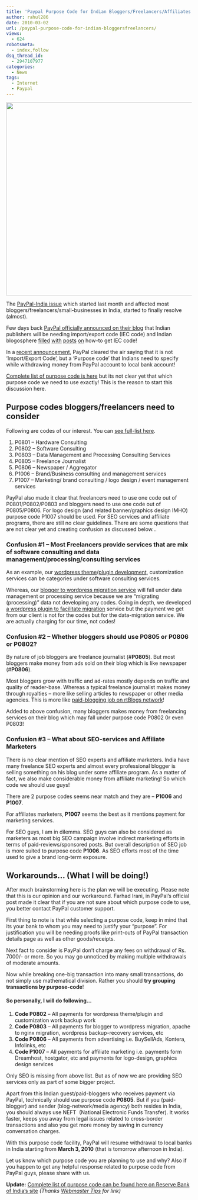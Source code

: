 ```yaml
---
title: 'Paypal Purpose Code for Indian Bloggers/Freelancers/Affiliates & SEO Experts'
author: rahul286
date: 2010-03-02
url: /paypal-purpose-code-for-indian-bloggersfreelancers/
views:
  - 624
robotsmeta:
  - index,follow
dsq_thread_id:
  - 2947107977
categories:
  - News
tags:
  - Internet
  - Paypal
---
```

[<img class="size-full wp-image-21006 alignnone" title="Paypal-India-Local-Withdrawal and Purpose Code-1" src="http://cdn.devilsworkshop.org/files/2010/03/Paypal-India-Local-Withdrawal-and-Purpose-Code-1.png" alt="" width="572" height="522" />][1]

The <a href="http://www.shoutmeloud.com/paypal-stopped-personal-payment-in-india.html" onclick="_gaq.push(['_trackEvent', 'outbound-article', 'http://www.shoutmeloud.com/paypal-stopped-personal-payment-in-india.html', 'PayPal-India issue']);" >PayPal-India issue</a> which started last month and affected most bloggers/freelancers/small-businesses in India, started to finally resolve (almost).

Few days back <a href="https://www.thepaypalblog.com/2010/02/resuming-local-bank-withdrawals-to-india/" onclick="_gaq.push(['_trackEvent', 'outbound-article', 'https://www.thepaypalblog.com/2010/02/resuming-local-bank-withdrawals-to-india/', 'PayPal officially announced on their blog']);" >PayPal officially announced on their blog</a> that Indian publishers will be needing import/export code (IEC code) and Indian blogosphere <a href="http://www.shoutmeloud.com/paypal-will-resume-bank-withdrawal-for-indian-paypal-users-from-3rd-march.html" onclick="_gaq.push(['_trackEvent', 'outbound-article', 'http://www.shoutmeloud.com/paypal-will-resume-bank-withdrawal-for-indian-paypal-users-from-3rd-march.html', 'filled']);" >filled</a> <a href="http://www.quickonlinetips.com/archives/2010/02/paypal-india-bank-withdrawals-for-export-goods-services/" onclick="_gaq.push(['_trackEvent', 'outbound-article', 'http://www.quickonlinetips.com/archives/2010/02/paypal-india-bank-withdrawals-for-export-goods-services/', 'with']);" >with</a> <a href="http://www.codeitwell.com/how-to-get-an-export-code-for-paypal-in-india.html" onclick="_gaq.push(['_trackEvent', 'outbound-article', 'http://www.codeitwell.com/how-to-get-an-export-code-for-paypal-in-india.html', 'posts']);" >posts</a> <a href="http://www.labnol.org/india/exporter-code-for-paypal-payments/12866/" onclick="_gaq.push(['_trackEvent', 'outbound-article', 'http://www.labnol.org/india/exporter-code-for-paypal-payments/12866/', 'on']);" >on</a> how-to get IEC code!

In a <a href="https://www.thepaypalblog.com/2010/03/new-bank-withdrawal-instructions-for-our-customers-in-india/" onclick="_gaq.push(['_trackEvent', 'outbound-article', 'https://www.thepaypalblog.com/2010/03/new-bank-withdrawal-instructions-for-our-customers-in-india/', 'recent announcement']);" >recent announcement</a>, PayPal cleared the air saying that it is not &#8216;Import/Export Code&#8217;, but a &#8216;Purpose code&#8217; that Indians need to specify while withdrawing money from PayPal account to local bank account!

[Complete list of purpose code is here][2] but its not clear yet that which purpose code we need to use exactly! This is the reason to start this discussion here.

## Purpose codes bloggers/freelancers need to consider

Following are codes of our interest. You can [see full-list here][2].

  1. P0801 &#8211; Hardware Consulting
  2. P0802 &#8211; Software Consulting
  3. P0803 &#8211; Data Management and Processing Consulting Services
  4. P0805 &#8211; Freelance Journalist
  5. P0806 &#8211; Newspaper / Aggregator
  6. P1006 &#8211; Brand/Business consulting and management services
  7. P1007 &#8211; Marketing/ brand consulting / logo design / event management services

PayPal also made it clear that freelancers need to use one code out of P0801/P0802/P0803 and bloggers need to use one code out of P0805/P0806. For logo design (and related banner/graphics design IMHO) purpose code P1007 should be used. For SEO services and affiliate programs, there are still no clear guidelines. There are some questions that are not clear yet and creating confusion as discussed below&#8230;

### Confusion #1 &#8211; Most Freelancers provide services that are mix of software consulting and data management/processing/consulting services

As an example, our <a href="http://rtcamp.com/wordpress/themes/" onclick="_gaq.push(['_trackEvent', 'outbound-article', 'http://rtcamp.com/wordpress/themes/', 'wordpress theme']);" >wordpress theme</a>/<a href="http://rtcamp.com/wordpress/plugins/" onclick="_gaq.push(['_trackEvent', 'outbound-article', 'http://rtcamp.com/wordpress/plugins/', 'plugin development']);" >plugin development</a>, customization services can be categories under software consulting services.

Whereas, our <a href="http://bloggertowp.org/" onclick="_gaq.push(['_trackEvent', 'outbound-article', 'http://bloggertowp.org/', 'blogger to wordpress migration service']);" >blogger to wordpress migration service</a> will fall under data management or processing service because we are &#8220;migrating (processing)&#8221; data not developing any codes. Going in depth, we developed [a wordpress plugin to facilitate migration][3] service but the payment we get from our client is not for the codes but for the data-migration service. We are actually charging for our time, not codes!

### Confusion #2 &#8211; Whether bloggers should use P0805 or P0806 or P0802?

By nature of job bloggers are freelance journalist (#**P0805**). But most bloggers make money from ads sold on their blog which is like newspaper (#**P0806**).

Most bloggers grow with traffic and ad-rates mostly depends on traffic and quality of reader-base. Whereas a typical freelance journalist makes money through royalties &#8211; more like selling articles to newspaper or other media agencies. This is more like <a href="http://rtcamp.com/careers/apply-09-ft-be-01/" onclick="_gaq.push(['_trackEvent', 'outbound-article', 'http://rtcamp.com/careers/apply-09-ft-be-01/', 'paid-blogging job on rtBlogs network']);" >paid-blogging job on rtBlogs network</a>!

Added to above confusion, many bloggers makes money from freelancing services on their blog which may fall under purpose code P0802 0r even P0803!

### Confusion #3 &#8211; What about SEO-services and Affiliate Marketers

There is no clear mention of SEO experts and affiliate marketers. India have many freelance SEO experts and almost every professional blogger is selling something on his blog under some affiliate program. As a matter of fact, we also make considerable money from affiliate marketing! So which code we should use guys!

There are 2 purpose codes seems near match and they are &#8211; **P1006** and **P1007**.

For affiliates marketers, **P1007** seems the best as it mentions payment for marketing services.

For SEO guys, I am in dilemma. SEO guys can also be considered as marketers as most big SEO campaign involve indirect marketing efforts in terms of paid-reviews/sponsored posts. But overall description of SEO job is more suited to purpose code **P1006**. As SEO efforts most of the time used to give a brand long-term exposure.

## Workarounds&#8230; (What I will be doing!)

After much brainstorming here is the plan we will be executing. Please note that this is our opinion and our workaround. Farhad Irani, in PayPal&#8217;s official post made it clear that if you are not sure about which purpose code to use, you better contact PayPal customer support.

First thing to note is that while selecting a purpose code, keep in mind that its your bank to whom you may need to justify your &#8220;purpose&#8221;. For justification you will be needing proofs like print-outs of PayPal transaction details page as well as other goods/receipts.

Next fact to consider is PayPal don&#8217;t charge any fees on withdrawal of Rs. 7000/- or more. So you may go unnoticed by making multiple withdrawals of moderate amounts.

Now while breaking one-big transaction into many small transactions, do not simply use mathematical division. Rather you should **try grouping transactions by purpose-code**!

#### So personally, I will do following&#8230;

  1. **Code P0802** &#8211; All payments for wordpress theme/plugin and customization work backup work
  2. **Code P0803** &#8211; All payments for blogger to wordpress migration, apache to nginx migration, wordpress backup-recovery services, etc
  3. **Code P0806** &#8211; All payments from advertising i.e. BuySellAds, Kontera, Infolinks, etc
  4. **Code P1007** &#8211; All payments for affiliate marketing i.e. payments form Dreamhost, hostgator, etc and payments for logo-design, graphics design services

Only SEO is missing from above list. But as of now we are providing SEO services only as part of some bigger project.

Apart from this Indian guest/paid-bloggers who receives payment via PayPal, technically should use purpose code **P0805**. But if you (paid-blogger) and sender (blog-network/media agency) both resides in India, you should always use NEFT  (National Electronic Funds Transfer). It works faster, keeps you away from legal issues related to cross-border transactions and also you get more money by saving in currency conversation charges.

With this purpose code facility, PayPal will resume withdrawal to local banks in India starting from **March 3, 2010** (that is tomorrow afternoon in India).

Let us know which purpose code you are planning to use and why? Also if you happen to get any helpful response related to purpose code from PayPal guys, please share with us.

**Update:** <a href="http://rbidocs.rbi.org.in/rbiadmin/scripts/PublicationReportDetails.aspx?FromDate=03/01/02&SECID=21&SUBSECID=0#a31" onclick="_gaq.push(['_trackEvent', 'outbound-article', 'http://rbidocs.rbi.org.in/rbiadmin/scripts/PublicationReportDetails.aspx?FromDate=03/01/02&SECID=21&SUBSECID=0#a31', 'Complete list of purpose code can be found here on Reserve Bank of India&#8217;s site']);" >Complete list of purpose code can be found here on Reserve Bank of India&#8217;s site</a> *(Thanks <a href="http://www.google.com/profiles/116544597733196685860#buzz" onclick="_gaq.push(['_trackEvent', 'outbound-article', 'http://www.google.com/profiles/116544597733196685860#buzz', 'Webmaster Tips']);" >Webmaster Tips</a> for link)*

 [1]: http://cdn.devilsworkshop.org/files/2010/03/Paypal-India-Local-Withdrawal-and-Purpose-Code-1.png
 [2]: http://devilsworkshop.org/indian-paypal-users-need-purpose-code-and-not-import-export-code-to-withdraw-funds-to-their-bank-accounts/
 [3]: http://devilsworkshop.org/blogger-to-wordpress-traffic-permalinks-redirection-plugin/
